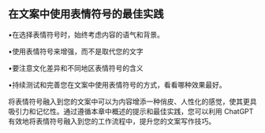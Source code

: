 ## 在文案中使用表情符号的最佳实践

•在选择表情符号时，始终考虑内容的语气和背景。

•使用表情符号来增强，而不是取代您的文字

•要注意文化差异和不同地区表情符号的含义

•持续测试和完善您在文案中使用表情符号的方式，看看哪种效果最好。

将表情符号融入到您的文案中可以为内容增添一种俏皮、人性化的感觉，使其更具吸引力和记忆性。通过遵循本章中概述的提示和最佳实践，您可以利用 ChatGPT 有效地将表情符号融入到您的工作流程中，提升您的文案写作技巧。
